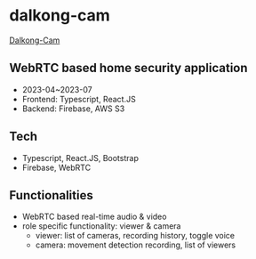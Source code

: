 # dalkong-cam

[Dalkong-Cam](http://dalkong-cam.s3-website.ap-northeast-2.amazonaws.com/)

## WebRTC based home security application

- 2023-04~2023-07
- Frontend: Typescript, React.JS
- Backend: Firebase, AWS S3

## Tech

- Typescript, React.JS, Bootstrap
- Firebase, WebRTC

## Functionalities

- WebRTC based real-time audio & video
- role specific functionality: viewer & camera
  - viewer: list of cameras, recording history, toggle voice
  - camera: movement detection recording, list of viewers

